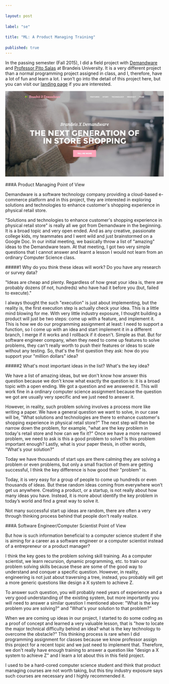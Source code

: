 ```yaml
---

layout: post

label: "se"

title: "ML: A Product Managing Training"

published: true
---
```


In the passing semester (Fall 2015), I did a field project with [Demandware](http://www.demandware.com/) and [Professor Pito Salas](http://www.brandeis.edu/facultyguide/person.html?emplid=69957fcf6528db656418863916878ea0e4046b09) at Brandeis University. It is a very different project than a normal programming project assigned in class, and I, therefore, have a lot of fun and learn a lot. I won’t go into the detail of this project here, but you can visit our [landing page](http://brandeisxdemandware.github.io/) if you are interested.

![p-compute-1](https://raw.githubusercontent.com/WesleyyC/blog/gh-pages/images/d-landing.jpeg)


###A Product Managing Point of View

Demandware is a software technology company providing a cloud-based e-commerce platform and in this project, they are interested in exploring solutions and technologies to enhance customer's shopping experience in physical retail store.

"Solutions and technologies to enhance customer's shopping experience in physical retail store" is really all we got from Demandware in the beginning. It is a broad topic and very open ended. And as any creative, passionate college kids, my teammates and I went wild and just brainstormed on a Google Doc. In our initial meeting, we basically throw a list of "amazing" ideas to the Demandware team. At that meeting, I got two very simple questions that I cannot answer and learnt a lesson I would not learn from an ordinary Computer Science class.

#####1 Why do you think these ideas will work? Do you have any research or survey data?
	
"Ideas are cheap and plenty. Regardless of how great your idea is, there are probably dozens (if not, hundreds) who have had it before you (but, failed to execute)." 

I always thought the such "execution" is just about implementing, but the reality is, the first execution step is actually check your idea. This is a little mind blowing for me. With very little industry exposure, I thought building a product will just be two steps: come up with a feature, and implement it. This is how we do our programming assignment at least: I need to support a function, so I come up with an idea and start implement it in a different branch, I merge if it works and I rollback if it doesn't. Simple as that. But for software engineer company, when they need to come up features to solve problems, they can't really worth to push their features or ideas to scale without any testing. So, that's the first question they ask: how do you support your "million dollars" idea?

#####2 What's most important ideas in the list? What's the key idea?

We have a list of amazing ideas, but we don't know how answer this question because we don't know what exactly the question is: it is a broad topic with a open ending. We got a question and we answered it. This will work fine in a ordinary computer science assignment because the question we got are usually very specific and we just need to answer it. 

However, in reality, such problem solving involves a process more like writing a paper. We have a general question we want to solve, in our case will be, "What solutions and technologies are there to enhance customer's shopping experience in physical retail store?" The next step will then be narrow down the problem, for example, "what are the key problem in today's retail store and how can we fix it?" Once we have a more narrowed problem, we need to ask is this a good problem to solve? Is this problem important enough? Lastly, what is your paper thesis, in other words, "What's your solution?"

Today we have thousands of start ups are there calming they are solving a problem or even problems, but only a small fraction of them are getting successful, I think the key difference is how good their "problem" is.

Today, it is very easy for a group of people to come up hundreds or even thousands of ideas. But these random ideas coming from everywhere won’t get us anywhere. Creating a product, or a startup, is not really about how many ideas you have. Instead, it is more about identify the key problem in today’s world and find a great way to solve it.

Not many successful start up ideas are random, there are often a very through thinking process behind that people don't really realize.


###A Software Engineer/Computer Scientist Point of View

But how is such information beneficial to a computer science student if she is aiming for a career as a software engineer or a computer scientist instead of a entrepreneur or a product manager?

I think the key goes to the problem solving skill training. As a computer scientist, we learn recursion, dynamic programming, etc. to train our problem solving skills because these are some of the good way to understand and conquer a specific question. However, in reality, engineering is not just about traversing a tree, instead, you probably will get a more generic questions like design a X system to achieve Z.

To answer such question, you will probably need years of experience and a very good understanding of the existing system, but more importantly you will need to answer a similar question I mentioned above: "What is the key problem you are solving?" and "What's your solution to that problem?"

When we are coming up ideas in our project, I started to do some coding as a proof of concept and learned a very valuable lesson, that is "how to locate the major technical difficulty behind an idea? what is the key technology to overcome the obstacle?" This thinking process is rare when I did programming assignment for classes because we know professor assign this project for a recent topic and we just need to implement that. Therefore, we don't really have enough training to answer a question like "design a X system to achieve Z" and I learn a lot about this in this field project.

I used to be a hard-cored computer science student and think that product managing courses are not worth taking, but this tiny industry exposure says such courses are necessary and I highly recommended it.
